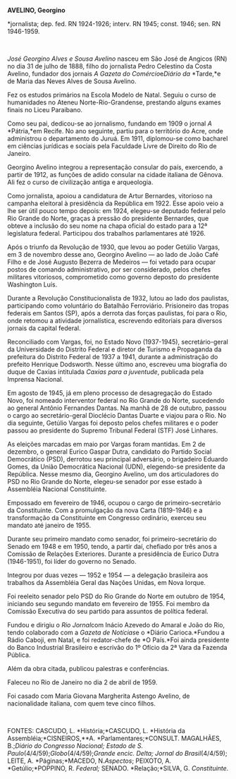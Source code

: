 **AVELINO, Georgino**

\*jornalista; dep. fed. RN 1924-1926; interv. RN 1945; const. 1946; sen.
RN 1946-1959.

 

*José Georgino Alves e Sousa Avelino* nasceu em São José de Angicos (RN)
no dia 31 de julho de 1888, filho do jornalista Pedro Celestino da Costa
Avelino, fundador dos jornais *A Gazeta do Comércio*e*Diário da*
*Tarde,*e de Maria das Neves Alves de Sousa Avelino.

Fez os estudos primários na Escola Modelo de Natal. Seguiu o curso de
humanidades no Ateneu Norte-Rio-Grandense, prestando alguns exames
finais no Liceu Paraibano.

Como seu pai, dedicou-se ao jornalismo, fundando em 1909 o jornal *A*
*Pátria,*em Recife. No ano seguinte, partiu para o território do Acre,
onde administrou o departamento do Juruá. Em 1911, diplomou-se como
bacharel em ciências jurídicas e sociais pela Faculdade Livre de Direito
do Rio de Janeiro.

Georgino Avelino integrou a representação consular do país, exercendo, a
partir de 1912, as funções de adido consular na cidade italiana de
Gênova. Ali fez o curso de civilização antiga e arqueologia.

Como jornalista, apoiou a candidatura de Artur Bernardes, vitorioso na
campanha eleitoral à presidência da República em 1922. Esse apoio veio a
lhe ser útil pouco tempo depois: em 1924, elegeu-se deputado federal
pelo Rio Grande do Norte, graças à pressão do presidente Bernardes, que
obteve a inclusão do seu nome na chapa oficial do estado para a 12ª
legislatura federal. Participou dos trabalhos parlamentares até 1926.

Após o triunfo da Revolução de 1930, que levou ao poder Getúlio Vargas,
em 3 de novembro desse ano, Georgino Avelino — ao lado de João Café
Filho e de José Augusto Bezerra de Medeiros — foi vetado para ocupar
postos de comando administrativo, por ser considerado, pelos chefes
militares vitoriosos, comprometido como governo deposto do presidente
Washington Luís.

Durante a Revolução Constitucionalista de 1932, lutou ao lado dos
paulistas, participando como voluntário do Batalhão Ferroviário.
Prisioneiro das tropas federais em Santos (SP), após a derrota das
forças paulistas, foi para o Rio, onde retomou a atividade jornalística,
escrevendo editoriais para diversos jornais da capital federal.

Reconciliado com Vargas, foi, no Estado Novo (1937-1945),
secretário-geral da Universidade do Distrito Federal e diretor de
Turismo e Propaganda da prefeitura do Distrito Federal de 1937 a 1941,
durante a administração do prefeito Henrique Dodsworth. Nesse último
ano, escreveu uma biografia do duque de Caxias intitulada *Caxias para a
juventude*, publicada pela Imprensa Nacional.

Em agosto de 1945, já em pleno processo de desagregação do Estado Novo,
foi nomeado interventor federal no Rio Grande do Norte, sucedendo ao
general Antônio Fernandes Dantas. Na manhã de 28 de outubro, passou o
cargo ao secretário-geral Dioclécio Dantas Duarte e viajou para o Rio.
No dia seguinte, Getúlio Vargas foi deposto pelos chefes militares e o
poder passou ao presidente do Supremo Tribunal Federal (STF) José
Linhares.

As eleições marcadas em maio por Vargas foram mantidas. Em 2 de
dezembro, o general Eurico Gaspar Dutra, candidato do Partido Social
Democrático (PSD), derrotou seu principal adversário, o brigadeiro
Eduardo Gomes, da União Democrática Nacional (UDN), elegendo-se
presidente da República. Nesse mesmo dia, Georgino Avelino, um dos
articuladores do PSD no Rio Grande do Norte, elegeu-se senador por esse
estado à Assembléia Nacional Constituinte.

Empossado em fevereiro de 1946, ocupou o cargo de primeiro-secretário da
Constituinte. Com a promulgação da nova Carta (1819-1946) e a
transformação da Constituinte em Congresso ordinário, exerceu seu
mandato até janeiro de 1955.

Durante seu primeiro mandato como senador, foi primeiro-secretário do
Senado em 1948 e em 1950, tendo, a partir daí, chefiado por três anos a
Comissão de Relações Exteriores. Durante a presidência de Eurico Dutra
(1946-1951), foi líder do governo no Senado.

Integrou por duas vezes — 1952 e 1954 — a delegação brasileira aos
trabalhos da Assembléia Geral das Nações Unidas, em Nova Iorque.

Foi reeleito senador pelo PSD do Rio Grande do Norte em outubro de 1954,
iniciando seu segundo mandato em fevereiro de 1955. Foi membro da
Comissão Executiva do seu partido para assuntos de política federal.

Fundou e dirigiu o *Rio Jornal*com Inácio Azevedo do Amaral e João do
Rio, tendo colaborado com a *Gazeta de Notícias*e o *Diário
Carioca.*Fundou a Rádio Caboji, em Natal, e foi redator-chefe de *O
País.*Foi ainda presidente do Banco Industrial Brasileiro e escrivão do
1º Ofício da 2ª Vara da Fazenda Pública.

Além da obra citada, publicou palestras e conferências.

Faleceu no Rio de Janeiro no dia 2 de abril de 1959.

Foi casado com Maria Giovana Margherita Astengo Avelino, de
nacionalidade italiana, com quem teve cinco filhos.

 

FONTES: CASCUDO, L. *História;*CASCUDO, L. *História da
Assembléia;*CISNEIROS,**A. *Parlamentares;*CONSULT. MAGALHÃES,
B.;*Diário do Congresso Nacional; Estado de S.
Paulo*(4/4/59);*Globo*(4/4/59);*Grande* *encic. Delta; Jornal do
Brasil*(4/4/59); LEITE, A. *Páginas;*MACEDO, N.*Aspectos*; PEIXOTO, A.
*Getúlio;*POPPINO, R. *Federal;* SENADO. *Relação;*SILVA, G.
*Constituinte.*

 
